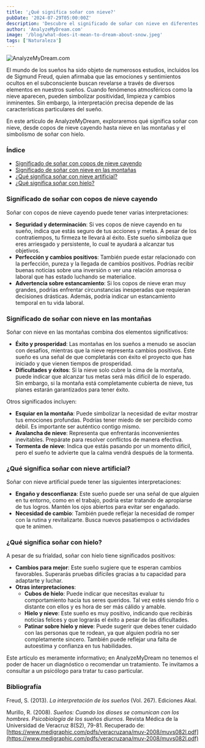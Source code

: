 ```yaml
---
title: '¿Qué significa soñar con nieve?'
pubDate: '2024-07-29T05:00:00Z'
description: 'Descubre el significado de soñar con nieve en diferentes contextos: copos cayendo, nieve en las montañas, artificial e hielo.'
author: 'AnalyzeMyDream.com'
image: '/blog/what-does-it-mean-to-dream-about-snow.jpeg'
tags: ['Naturaleza']
---
```


![AnalyzeMyDream.com](/blog/what-does-it-mean-to-dream-about-snow.jpeg)

El mundo de los sueños ha sido objeto de numerosos estudios, incluidos los de Sigmund Freud, quien afirmaba que las emociones y sentimientos ocultos en el subconsciente buscan revelarse a través de diversos elementos en nuestros sueños. Cuando fenómenos atmosféricos como la nieve aparecen, pueden simbolizar positividad, limpieza y cambios inminentes. Sin embargo, la interpretación precisa depende de las características particulares del sueño.

En este artículo de AnalyzeMyDream, exploraremos qué significa soñar con nieve, desde copos de nieve cayendo hasta nieve en las montañas y el simbolismo de soñar con hielo.

### Índice

- [Significado de soñar con copos de nieve cayendo](#significado-de-sonar-con-copos-de-nieve-cayendo)
- [Significado de soñar con nieve en las montañas](#significado-de-sonar-con-nieve-en-las-montañas)
- [¿Qué significa soñar con nieve artificial?](#que-significa-sonar-con-nieve-artificial)
- [¿Qué significa soñar con hielo?](#que-significa-sonar-con-hielo)

### Significado de soñar con copos de nieve cayendo

Soñar con copos de nieve cayendo puede tener varias interpretaciones:

- **Seguridad y determinación**: Si ves copos de nieve cayendo en tu sueño, indica que estás seguro de tus acciones y metas. A pesar de los contratiempos, tu firmeza te llevará al éxito. Este sueño simboliza que eres arriesgado y persistente, lo cual te ayudará a alcanzar tus objetivos.
- **Perfección y cambios positivos**: También puede estar relacionado con la perfección, pureza y la llegada de cambios positivos. Podrías recibir buenas noticias sobre una inversión o ver una relación amorosa o laboral que has estado luchando se materialice.
- **Advertencia sobre estancamiento**: Si los copos de nieve eran muy grandes, podrías enfrentar circunstancias inesperadas que requieran decisiones drásticas. Además, podría indicar un estancamiento temporal en tu vida laboral.

### Significado de soñar con nieve en las montañas

Soñar con nieve en las montañas combina dos elementos significativos:

- **Éxito y prosperidad**: Las montañas en los sueños a menudo se asocian con desafíos, mientras que la nieve representa cambios positivos. Este sueño es una señal de que completarás con éxito el proyecto que has iniciado y que vienen tiempos de prosperidad.
- **Dificultades y éxitos**: Si la nieve solo cubre la cima de la montaña, puede indicar que alcanzar tus metas será más difícil de lo esperado. Sin embargo, si la montaña está completamente cubierta de nieve, tus planes estarán garantizados para tener éxito.

Otros significados incluyen:
- **Esquiar en la montaña**: Puede simbolizar la necesidad de evitar mostrar tus emociones profundas. Podrías tener miedo de ser percibido como débil. Es importante ser auténtico contigo mismo.
- **Avalancha de nieve**: Representa que enfrentarás inconvenientes inevitables. Prepárate para resolver conflictos de manera efectiva.
- **Tormenta de nieve**: Indica que estás pasando por un momento difícil, pero el sueño te advierte que la calma vendrá después de la tormenta.

### ¿Qué significa soñar con nieve artificial?

Soñar con nieve artificial puede tener las siguientes interpretaciones:

- **Engaño y desconfianza**: Este sueño puede ser una señal de que alguien en tu entorno, como en el trabajo, podría estar tratando de apropiarse de tus logros. Mantén los ojos abiertos para evitar ser engañado.
- **Necesidad de cambio**: También puede reflejar la necesidad de romper con la rutina y revitalizarte. Busca nuevos pasatiempos o actividades que te animen.

### ¿Qué significa soñar con hielo?

A pesar de su frialdad, soñar con hielo tiene significados positivos:

- **Cambios para mejor**: Este sueño sugiere que te esperan cambios favorables. Superarás pruebas difíciles gracias a tu capacidad para adaptarte y luchar.
- **Otras interpretaciones**:
  - **Cubos de hielo**: Puede indicar que necesitas evaluar tu comportamiento hacia tus seres queridos. Tal vez estés siendo frío o distante con ellos y es hora de ser más cálido y amable.
  - **Hielo y nieve**: Este sueño es muy positivo, indicando que recibirás noticias felices y que lograrás el éxito a pesar de las dificultades.
  - **Patinar sobre hielo y nieve**: Puede sugerir que debes tener cuidado con las personas que te rodean, ya que alguien podría no ser completamente sincero. También puede reflejar una falta de autoestima y confianza en tus habilidades.

Este artículo es meramente informativo; en AnalyzeMyDream no tenemos el poder de hacer un diagnóstico o recomendar un tratamiento. Te invitamos a consultar a un psicólogo para tratar tu caso particular.

### Bibliografía

Freud, S. (2013). *La interpretación de los sueños* (Vol. 267). Ediciones Akal.

Murillo, R. (2008). *Sueños: Cuando los dioses se comunican con los hombres. Psicobiología de los sueños diurnos*. Revista Médica de la Universidad de Veracruz 8(S2), 79-81. Recuperado de: [https://www.medigraphic.com/pdfs/veracruzana/muv-2008/muvs082l.pdf](https://www.medigraphic.com/pdfs/veracruzana/muv-2008/muvs082l.pdf)
